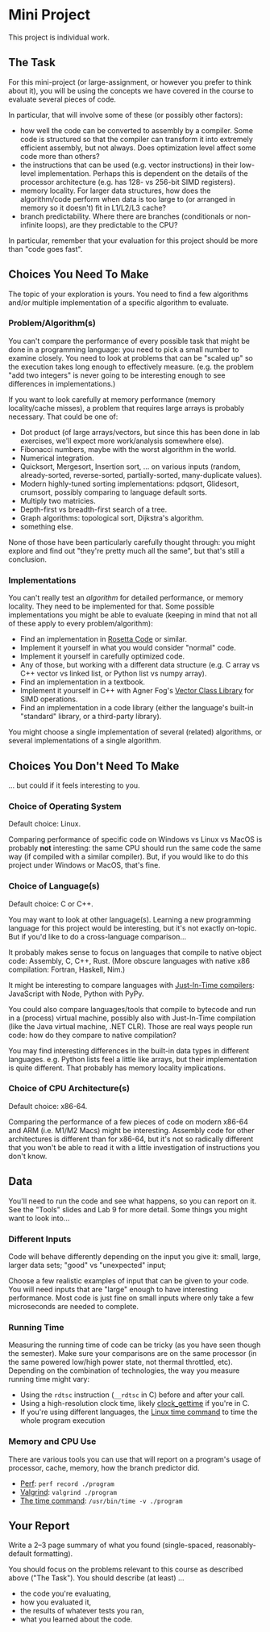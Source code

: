 # Mini Project
This project is individual work.

## The Task
For this mini-project (or large-assignment, or however you prefer to think about it), you will be using the concepts we have covered in the course to evaluate several pieces of code.

In particular, that will involve some of these (or possibly other factors):

* how well the code can be converted to assembly by a compiler. Some code is structured so that the compiler can transform it into extremely efficient assembly, but not always. Does optimization level affect some code more than others?
* the instructions that can be used (e.g. vector instructions) in their low-level implementation. Perhaps this is dependent on the details of the processor architecture (e.g. has 128- vs 256-bit SIMD registers).
* memory locality. For larger data structures, how does the algorithm/code perform when data is too large to (or arranged in memory so it doesn't) fit in L1/L2/L3 cache?
* branch predictability. Where there are branches (conditionals or non-infinite loops), are they predictable to the CPU?

In particular, remember that your evaluation for this project should be more than "code goes fast".

## Choices You Need To Make
The topic of your exploration is yours. You need to find a few algorithms and/or multiple implementation of a specific algorithm to evaluate.

### Problem/Algorithm(s)
You can't compare the performance of every possible task that might be done in a programming language: you need to pick a small number to examine closely. You need to look at problems that can be "scaled up" so the execution takes long enough to effectively measure. (e.g. the problem "add two integers" is never going to be interesting enough to see differences in implementations.)

If you want to look carefully at memory performance (memory locality/cache misses), a problem that requires large arrays is probably necessary. That could be one of:
* Dot product (of large arrays/vectors, but since this has been done in lab exercises, we'll expect more work/analysis somewhere else).
* Fibonacci numbers, maybe with the worst algorithm in the world.
* Numerical integration.
* Quicksort, Mergesort, Insertion sort, … on various inputs (random, already-sorted, reverse-sorted, partially-sorted, many-duplicate values).
* Modern highly-tuned sorting implementations: pdqsort, Glidesort, crumsort, possibly comparing to language default sorts.
* Multiply two matricies.
* Depth-first vs breadth-first search of a tree.
* Graph algorithms: topological sort, Dijkstra's algorithm.
* something else.

None of those have been particularly carefully thought through: you might explore and find out "they're pretty much all the same", but that's still a conclusion.

### Implementations
You can't really test an *algorithm* for detailed performance, or memory locality. They need to be implemented for that. Some possible implementations you might be able to evaluate (keeping in mind that not all of these apply to every problem/algorithm):

* Find an implementation in [Rosetta Code](https://rosettacode.org/wiki/Rosetta_Code) or similar.
* Implement it yourself in what you would consider "normal" code.
* Implement it yourself in carefully optimized code.
* Any of those, but working with a different data structure (e.g. C array vs C++ vector vs linked list, or Python list vs numpy array).
* Find an implementation in a textbook.
* Implement it yourself in C++ with Agner Fog's [Vector Class Library](https://github.com/vectorclass/version2) for SIMD operations.
* Find an implementation in a code library (either the language's built-in "standard" library, or a third-party library).

You might choose a single implementation of several (related) algorithms, or several implementations of a single algorithm.

## Choices You Don't Need To Make
… but could if it feels interesting to you.

### Choice of Operating System
Default choice: Linux.

Comparing performance of specific code on Windows vs Linux vs MacOS is probably **not** interesting: the same CPU should run the same code the same way (if compiled with a similar compiler). But, if you would like to do this project under Windows or MacOS, that's fine.

### Choice of Language(s)
Default choice: C or C++.

You may want to look at other language(s). Learning a new programming language for this project would be interesting, but it's not exactly on-topic. But if you'd like to do a cross-language comparison…

It probably makes sense to focus on languages that compile to native object code: Assembly, C, C++, Rust. (More obscure languages with native x86 compilation: Fortran, Haskell, Nim.)

It might be interesting to compare languages with [Just-In-Time compilers](https://en.wikipedia.org/wiki/Just-in-time_compilation): JavaScript with Node, Python with PyPy.

You could also compare languages/tools that compile to bytecode and run in a (process) virtual machine, possibly also with Just-In-Time compilation (like the Java virtual machine, .NET CLR). Those are real ways people run code: how do they compare to native compilation?

You may find interesting differences in the built-in data types in different languages. e.g. Python lists feel a little like arrays, but their implementation is quite different. That probably has memory locality implications.
### Choice of CPU Architecture(s)
Default choice: x86-64.

Comparing the performance of a few pieces of code on modern x86-64 and ARM (i.e. M1/M2 Macs) might be interesting. Assembly code for other architectures is different than for x86-64, but it's not so radically different that you won't be able to read it with a little investigation of instructions you don't know.

## Data
You'll need to run the code and see what happens, so you can report on it. See the "Tools" slides and Lab 9 for more detail. Some things you might want to look into…

### Different Inputs
Code will behave differently depending on the input you give it: small, large, larger data sets; "good" vs "unexpected" input;

Choose a few realistic examples of input that can be given to your code. You will need inputs that are "large" enough to have interesting performance. Most code is just fine on small inputs where only take a few microseconds are needed to complete.

### Running Time
Measuring the running time of code can be tricky (as you have seen though the semester). Make sure your comparisons are on the same processor (in the same powered low/high power state, not thermal throttled, etc). Depending on the combination of technologies, the way you measure running time might vary:
* Using the `rdtsc` instruction (`__rdtsc` in C) before and after your call.
* Using a high-resolution clock time, likely [clock_gettime](https://stackoverflow.com/questions/6749621/how-to-create-a-high-resolution-timer-in-linux-to-measure-program-performance/6749766#6749766) if you're in C.
* If you're using different languages, the [Linux time command](https://linuxize.com/post/linux-time-command/) to time the whole program execution

### Memory and CPU Use

There are various tools you can use that will report on a program's usage of processor, cache, memory, how the branch predictor did.

* [Perf](https://perf.wiki.kernel.org/index.php/Main_Page): `perf record ./program`
* [Valgrind](https://valgrind.org/): `valgrind ./program`
* [The time command](https://man7.org/linux/man-pages/man1/time.1.html): `/usr/bin/time -v ./program`

## Your Report

Write a 2–3 page summary of what you found (single-spaced, reasonably-default formatting).

You should focus on the problems relevant to this course as described above ("The Task"). You should describe (at least) …

* the code you're evaluating,
* how you evaluated it,
* the results of whatever tests you ran,
* what you learned about the code.


